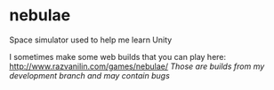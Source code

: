 nebulae
=======

Space simulator used to help me learn Unity

I sometimes make some web builds that you can play here: http://www.razvanilin.com/games/nebulae/
*Those are builds from my development branch and may contain bugs*
